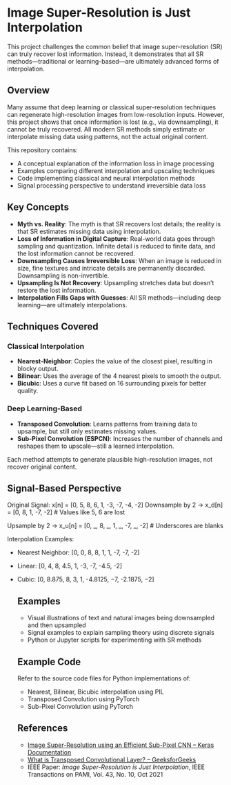 <!DOCTYPE html>
<html lang="en">
<head>
    <meta charset="UTF-8">
   
</head>
<body>
    <h1>Image Super-Resolution is Just Interpolation</h1>
        This project challenges the common belief that image super-resolution (SR) can truly recover lost information.
        Instead, it demonstrates that all SR methods—traditional or learning-based—are ultimately advanced forms of interpolation.

<h2>Overview</h2>
    <p>
        Many assume that deep learning or classical super-resolution techniques can regenerate high-resolution images from low-resolution inputs.
        However, this project shows that once information is lost (e.g., via downsampling), it cannot be truly recovered.
        All modern SR methods simply estimate or interpolate missing data using patterns, not the actual original content.
    </p>

<p>This repository contains:</p>
    <ul>
        <li>A conceptual explanation of the information loss in image processing</li>
        <li>Examples comparing different interpolation and upscaling techniques</li>
        <li>Code implementing classical and neural interpolation methods</li>
        <li>Signal processing perspective to understand irreversible data loss</li>
    </ul>

  <h2>Key Concepts</h2>
    <ul>
        <li><strong>Myth vs. Reality</strong>: The myth is that SR recovers lost details; the reality is that SR estimates missing data using interpolation.</li>
        <li><strong>Loss of Information in Digital Capture</strong>: Real-world data goes through sampling and quantization. Infinite detail is reduced to finite data, and the lost information cannot be recovered.</li>
        <li><strong>Downsampling Causes Irreversible Loss</strong>: When an image is reduced in size, fine textures and intricate details are permanently discarded. Downsampling is non-invertible.</li>
        <li><strong>Upsampling Is Not Recovery</strong>: Upsampling stretches data but doesn’t restore the lost information.</li>
        <li><strong>Interpolation Fills Gaps with Guesses</strong>: All SR methods—including deep learning—are ultimately interpolations.</li>
    </ul>

  <h2>Techniques Covered</h2>

  <h3>Classical Interpolation</h3>
    <ul>
        <li><strong>Nearest-Neighbor</strong>: Copies the value of the closest pixel, resulting in blocky output.</li>
        <li><strong>Bilinear</strong>: Uses the average of the 4 nearest pixels to smooth the output.</li>
        <li><strong>Bicubic</strong>: Uses a curve fit based on 16 surrounding pixels for better quality.</li>
    </ul>

  <h3>Deep Learning-Based</h3>
    <ul>
        <li><strong>Transposed Convolution</strong>: Learns patterns from training data to upsample, but still only estimates missing values.</li>
        <li><strong>Sub-Pixel Convolution (ESPCN)</strong>: Increases the number of channels and reshapes them to upscale—still a learned interpolation.</li>
    </ul>

  <p>Each method attempts to generate plausible high-resolution images, not recover original content.</p>

  <h2>Signal-Based Perspective</h2>
Original Signal: x[n] = [0, 5, 8, 6, 1, -3, -7, -4, -2]
Downsample by 2 → x_d[n] = [0, 8, 1, -7, -2]   # Values like 5, 6 are lost

Upsample by 2 → x_u[n] = [0, _, 8, _, 1, _, -7, _, -2]  # Underscores are blanks

Interpolation Examples:
- Nearest Neighbor: [0, 0, 8, 8, 1, 1, -7, -7, -2]
- Linear:           [0, 4, 8, 4.5, 1, -3, -7, -4.5, -2]
- Cubic:            [0, 8.875, 8, 3, 1, -4.8125, −7, -2.1875, −2]
    </pre>

    <h2>Examples</h2>
    <ul>
        <li>Visual illustrations of text and natural images being downsampled and then upsampled</li>
        <li>Signal examples to explain sampling theory using discrete signals</li>
        <li>Python or Jupyter scripts for experimenting with SR methods</li>
    </ul>

    <h2>Example Code</h2>
    <p>Refer to the source code files for Python implementations of:</p>
    <ul>
        <li>Nearest, Bilinear, Bicubic interpolation using PIL</li>
        <li>Transposed Convolution using PyTorch</li>
        <li>Sub-Pixel Convolution using PyTorch</li>
    </ul>

    <h2>References</h2>
    <ul>
        <li><a href="https://keras.io/examples/vision/super_resolution_sub_pixel/">Image Super-Resolution using an Efficient Sub-Pixel CNN – Keras Documentation</a></li>
        <li><a href="https://www.geeksforgeeks.org/what-is-transposed-convolutional-layer/">What is Transposed Convolutional Layer? – GeeksforGeeks</a></li>
        <li>IEEE Paper: <i>Image Super-Resolution is Just Interpolation</i>, IEEE Transactions on PAMI, Vol. 43, No. 10, Oct 2021</li>
    </ul>
</body>
</html>
